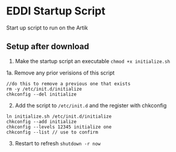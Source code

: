 # EDDI Startup Script
Start up script to run on the Artik

## Setup after download
1. Make the startup script an executable
``` chmod +x initialize.sh ```

1a. Remove any prior verisions of this script
```
//do this to remove a previous one that exists
rm -y /etc/init.d/initialize 
chkconfig --del initialize 
```

2. Add the script to ```/etc/init.d``` and the register with chkconfig
```
ln initialize.sh /etc/init.d/initialize
chkconfig --add initialize
chkconfig --levels 12345 initialize one
chkconfig --list // use to confirm
```

3. Restart to refresh
```shutdown -r now```